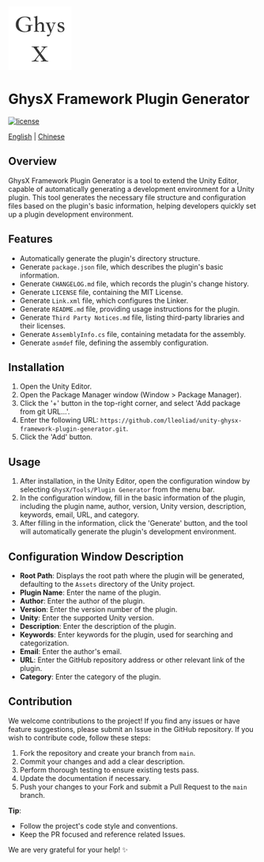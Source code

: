![](Documentation~/images/icon.png)

# GhysX Framework Plugin Generator

[![license](https://img.shields.io/github/license/lleoliad/unity-ghysx-framework?color=blue)](https://github.com/lleoliad/unity-ghysx-framework/blob/master/LICENSE)

[English](./README.md) | [Chinese](./Documentation~/README-zh.md)

## Overview
GhysX Framework Plugin Generator is a tool to extend the Unity Editor, capable of automatically generating a development environment for a Unity plugin. This tool generates the necessary file structure and configuration files based on the plugin's basic information, helping developers quickly set up a plugin development environment.

## Features
- Automatically generate the plugin's directory structure.
- Generate `package.json` file, which describes the plugin's basic information.
- Generate `CHANGELOG.md` file, which records the plugin's change history.
- Generate `LICENSE` file, containing the MIT License.
- Generate `Link.xml` file, which configures the Linker.
- Generate `README.md` file, providing usage instructions for the plugin.
- Generate `Third Party Notices.md` file, listing third-party libraries and their licenses.
- Generate `AssemblyInfo.cs` file, containing metadata for the assembly.
- Generate `asmdef` file, defining the assembly configuration.

## Installation
1. Open the Unity Editor.
2. Open the Package Manager window (Window > Package Manager).
3. Click the '+' button in the top-right corner, and select 'Add package from git URL...'.
4. Enter the following URL: `https://github.com/lleoliad/unity-ghysx-framework-plugin-generator.git`.
5. Click the 'Add' button.

## Usage
1. After installation, in the Unity Editor, open the configuration window by selecting `GhysX/Tools/Plugin Generator` from the menu bar.
2. In the configuration window, fill in the basic information of the plugin, including the plugin name, author, version, Unity version, description, keywords, email, URL, and category.
3. After filling in the information, click the 'Generate' button, and the tool will automatically generate the plugin's development environment.

## Configuration Window Description
- **Root Path**: Displays the root path where the plugin will be generated, defaulting to the `Assets` directory of the Unity project.
- **Plugin Name**: Enter the name of the plugin.
- **Author**: Enter the author of the plugin.
- **Version**: Enter the version number of the plugin.
- **Unity**: Enter the supported Unity version.
- **Description**: Enter the description of the plugin.
- **Keywords**: Enter keywords for the plugin, used for searching and categorization.
- **Email**: Enter the author's email.
- **URL**: Enter the GitHub repository address or other relevant link of the plugin.
- **Category**: Enter the category of the plugin.

## Contribution
We welcome contributions to the project! If you find any issues or have feature suggestions, please submit an Issue in the GitHub repository. If you wish to contribute code, follow these steps:
1. Fork the repository and create your branch from `main`.
2. Commit your changes and add a clear description.
3. Perform thorough testing to ensure existing tests pass.
4. Update the documentation if necessary.
5. Push your changes to your Fork and submit a Pull Request to the `main` branch.

**Tip**:
- Follow the project's code style and conventions.
- Keep the PR focused and reference related Issues.

We are very grateful for your help! ✨